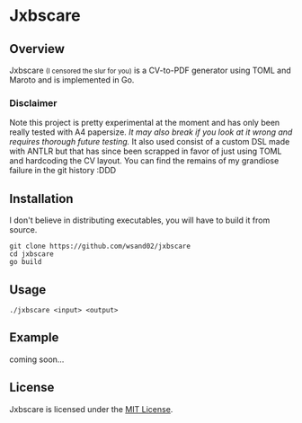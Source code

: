 # Jxbscare

## Overview
Jxbscare <small>(I censored the slur for you)</small> is a CV-to-PDF generator using TOML and Maroto and is implemented in Go.

### Disclaimer
Note this project is pretty experimental at the moment and has only been really tested with A4 papersize. *It may also break if you look at it wrong and requires thorough future testing.*
It also used consist of a custom DSL made with ANTLR but that has since been scrapped in favor of just using TOML and hardcoding the CV layout. You can find the remains of my grandiose failure in the git history :DDD

## Installation
I don't believe in distributing executables, you will have to build it from source.
```
git clone https://github.com/wsand02/jxbscare
cd jxbscare
go build
```

## Usage
```
./jxbscare <input> <output> 
```

## Example
coming soon...


## License
Jxbscare is licensed under the [MIT License](LICENSE).